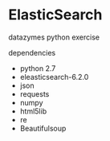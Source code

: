 # ElasticSearch
datazymes python exercise

dependencies

* python 2.7
* eleasticsearch-6.2.0
* json
* requests
* numpy
* html5lib
* re
* Beautifulsoup
